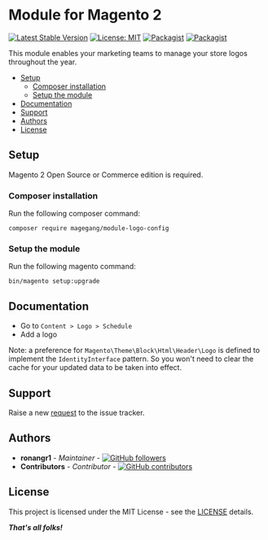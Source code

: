 # Module for Magento 2

[![Latest Stable Version](https://img.shields.io/packagist/v/magegang/module-logo-config.svg?style=flat-square)](https://packagist.org/packages/magegang/module-logo-config)
[![License: MIT](https://img.shields.io/github/license/ronangr1/m2-logo-config.svg?style=flat-square)](./LICENSE)
[![Packagist](https://img.shields.io/packagist/dt/magegang/module-logo-config.svg?style=flat-square)](https://packagist.org/packages/magegang/module-logo-config/stats)
[![Packagist](https://img.shields.io/packagist/dm/magegang/module-logo-config.svg?style=flat-square)](https://packagist.org/packages/magegang/module-logo-config/stats)

This module enables your marketing teams to manage your store logos throughout the year.

- [Setup](#setup)
    - [Composer installation](#composer-installation)
    - [Setup the module](#setup-the-module)
- [Documentation](#documentation)
- [Support](#support)
- [Authors](#authors)
- [License](#license)

## Setup

Magento 2 Open Source or Commerce edition is required.

###  Composer installation

Run the following composer command:

```
composer require magegang/module-logo-config
```

### Setup the module

Run the following magento command:

```
bin/magento setup:upgrade
```

## Documentation

* Go to `Content > Logo > Schedule`
* Add a logo

Note: a preference for `Magento\Theme\Block\Html\Header\Logo` is defined to implement the `IdentityInterface` pattern. So you won't need to clear the cache for your updated data to be taken into effect.

## Support

Raise a new [request](https://github.com/magegang/m2-logo-config/issues) to the issue tracker.

## Authors

- **ronangr1** - *Maintainer* - [![GitHub followers](https://img.shields.io/github/followers/ronangr1.svg?style=social)](https://github.com/ronangr1)
- **Contributors** - *Contributor* - [![GitHub contributors](https://img.shields.io/github/contributors/ronangr1/m2-systemconfigwhodidthislogger.svg?style=flat-square)](https://github.com/ronangr1/M2-SystemConfigWhoDidThisLogger/graphs/contributors)

## License

This project is licensed under the MIT License - see the [LICENSE](./LICENSE) details.

***That's all folks!***
